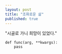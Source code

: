 ```yaml
---
layout: post
title: "조화로운 삶"
published: true
---
```


"시골로 가니 희망이 있었다."

```
def func(arg, **kwargs):
    pass
```

